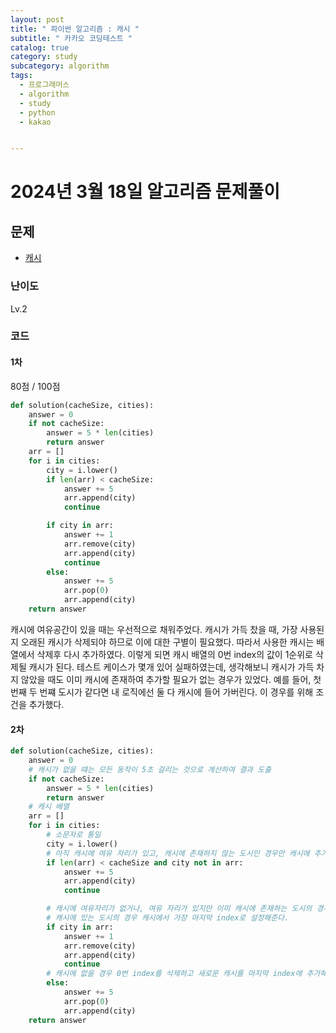 ```yaml
---
layout: post
title: " 파이썬 알고리즘 : 캐시 "
subtitle: " 카카오 코딩테스트 "
catalog: true
category: study
subcategory: algorithm
tags:
  - 프로그래머스
  - algorithm
  - study
  - python
  - kakao


---
```


# 2024년 3월 18일 알고리즘 문제풀이

## 문제

- [캐시](https://school.programmers.co.kr/learn/courses/30/lessons/17680)

### 난이도

Lv.2

### 코드

#### 1차

80점 / 100점

```python
def solution(cacheSize, cities):
    answer = 0
    if not cacheSize:
        answer = 5 * len(cities)
        return answer
    arr = []
    for i in cities:
        city = i.lower()
        if len(arr) < cacheSize:
            answer += 5
            arr.append(city)
            continue

        if city in arr:
            answer += 1
            arr.remove(city)
            arr.append(city)
            continue
        else:
            answer += 5
            arr.pop(0)
            arr.append(city)
    return answer

```

 캐시에 여유공간이 있을 때는 우선적으로 채워주었다. 캐시가 가득 찼을 때, 가장 사용된지 오래된 캐시가 삭제되야 하므로 이에 대한 구별이 필요했다. 따라서 사용한 캐시는 배열에서 삭제후 다시 추가하였다. 이렇게 되면 캐시 배열의 0번 index의 값이 1순위로 삭제될 캐시가 된다. 테스트 케이스가 몇개 있어 실패하였는데, 생각해보니 캐시가 가득 차지 않았을 때도 이미 캐시에 존재하여 추가할 필요가 없는 경우가 있었다. 예를 들어, 첫 번째 두 번쨰 도시가 같다면 내 로직에선 둘 다 캐시에 들어 가버린다. 이 경우를 위해 조건을 추가했다.

#### 2차

```python
def solution(cacheSize, cities):
    answer = 0
    # 캐시가 없을 떄는 모든 동작이 5초 걸리는 것으로 계산하여 결과 도출
    if not cacheSize:
        answer = 5 * len(cities)
        return answer
    # 캐시 배열
    arr = []
    for i in cities:
        # 소문자로 통일
        city = i.lower()
        # 아직 캐시에 여유 자리가 있고, 캐시에 존재하지 않는 도시인 경우만 캐시에 추가한다.
        if len(arr) < cacheSize and city not in arr:
            answer += 5
            arr.append(city)
            continue

        # 캐시에 여유자리가 없거나, 여유 자리가 있지만 이미 캐시에 존재하는 도시의 경우 로직의 흐름
        # 캐시에 있는 도시의 경우 캐시에서 가장 마지막 index로 설정해준다.
        if city in arr:
            answer += 1
            arr.remove(city)
            arr.append(city)
            continue
        # 캐시에 없을 경우 0번 index를 삭제하고 새로운 캐시를 마지막 index에 추가해준다.
        else:
            answer += 5
            arr.pop(0)
            arr.append(city)
    return answer

```

